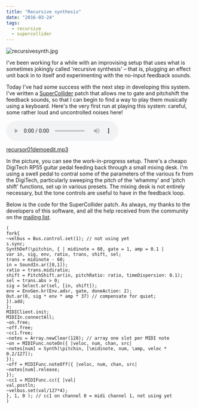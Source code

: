 ```yaml
---
title: "Recursive synthesis"
date: "2016-03-24"
tags:
  - recursive
  - supercollider
---
```


![recursivesynth.jpg](/blog/recursivesynth.jpg)

I've been working for a while with an improvising setup that uses what is sometimes jokingly called 'recursive synthesis' – that is, plugging an effect unit back in to itself and experimenting with the no-input feedback sounds.

Today I've had some success with the next step in developing this system. I've written a [SuperCollider](http://supercollider.github.io/) patch that allows me to gate and pitchshift the feedback sounds, so that I can begin to find a way to play them musically using a keyboard. Here's the very first run at playing this system: careful, some rather loud and uncontrolled noises here!

<audio controls>
  <source src="/blog/recursor01demoedit.mp3"/>
</audio>

[recursor01demoedit.mp3](/blog/recursor01demoedit.mp3)

In the picture, you can see the work-in-progress setup. There's a cheapo DigiTech RP55 guitar pedal feeding back through a small mixing desk. I'm using a swell pedal to contral some of the parameters of the various fx from the DigiTech, particularly sweeping the pitch of the 'whammy' and 'pitch shift' functions, set up in various presets. The mixing desk is not entirely necessary, but the tone controls are useful to have in the feedback loop.

Below is the code for the SuperCollider patch. As always, my thanks to the developers of this software, and all the help received from the community on the [mailing list](http://new-supercollider-mailing-lists-forums-use-these.2681727.n2.nabble.com/).

```supercollider
(
fork{
~velbus = Bus.control.set(1); // not using yet
s.sync;
SynthDef(\pitchin, { | midinote = 60, gate = 1, amp = 0.1 |
var in, sig, env, ratio, trans, shift, sel;
trans = midinote - 60;
in = SoundIn.ar([0,1]);
ratio = trans.midiratio;
shift = PitchShift.ar(in, pitchRatio: ratio, timeDispersion: 0.1);
sel = trans.abs > 0;
sig = Select.ar(sel, [in, shift]);
env = EnvGen.kr(Env.adsr, gate, doneAction: 2);
Out.ar(0, sig * env * amp * 37) // compensate for quiet;
}).add;
};
MIDIClient.init;
MIDIIn.connectAll;
~on.free;
~off.free;
~cc1.free;
~notes = Array.newClear(128); // array one slot per MIDI note
~on = MIDIFunc.noteOn({ |veloc, num, chan, src|
~notes[num] = Synth(\pitchin, [\midinote, num, \amp, veloc * 0.2/127]);
});
~off = MIDIFunc.noteOff({ |veloc, num, chan, src|
~notes[num].release;
});
~cc1 = MIDIFunc.cc({ |val|
val.postln;
~velbus.set(val/127*4);
}, 1, 0 ); // cc1 on channel 0 = midi channel 1, not using yet
)

```
